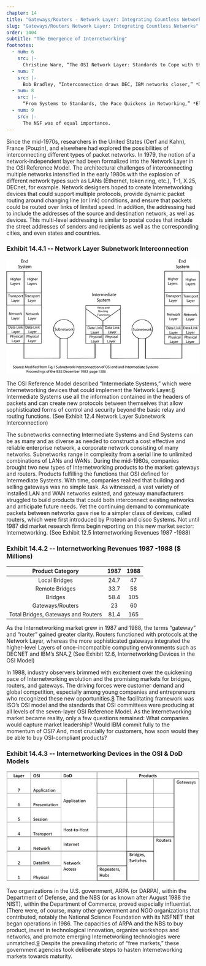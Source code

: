 ```yaml
---
chapter: 14
title: "Gateways/Routers - Network Layer: Integrating Countless Networks"
slug: "Gateways/Routers Network Layer: Integrating Countless Networks"
order: 1404
subtitle: "The Emergence of Internetworking"
footnotes:
  - num: 6
    src: |-
      Christine Ware, “The OSI Network Layer: Standards to Cope with the Real World,” *Proceedings of the IEEE* Volume 71, December 1983, 1384-1387.
  - num: 7
    src: |-
      Bob Bradley, “Interconnection draws DEC, IBM networks closer,” *Data Communications*, May 1985, 241-248.
  - num: 8
    src: |-
      “From Systems to Standards, the Pace Quickens in Networking,” *Electronics*, April 14 1988. 
  - num: 9
    src: |-
      The NSF was of equal importance.
---
```


Since the mid-1970s, researchers in the United States (Cerf and Kahn), France (Pouzin), and elsewhere had explored the possibilities of interconnecting different types of packet networks. In 1979, the notion of a network-independent layer had been formalized into the Network Layer in the OSI Reference Model. The architectural challenges of interconnecting multiple networks intensified in the early 1980s with the explosion of different network types such as LANs (Ethernet, token ring, etc.), T-1, X.25, DECnet, for example. Network designers hoped to create Internetworking devices that could support multiple protocols, provide dynamic packet routing around changing line (or link) conditions, and ensure that packets could be routed over links of limited speed. In addition, the addressing had to include the addresses of the source and destination network, as well as devices. This multi-level addressing is similar to postal codes that include the street addresses of senders and recipients as well as the corresponding cities, and even states and countries.

### Exhibit 14.4.1 -- Network Layer Subnetwork Interconnection

![diagram of Network Layer Subnetwork Interconnection](/assets/img/ex-14.4.1_network_layer_connection.jpg)

The OSI Reference Model described “Intermediate Systems,” which were Internetworking devices that could implement the Network Layer.<a name="fnloc6" href="#fn6">6</a>  Intermediate Systems use all the information contained in the headers of packets and can create new protocols between themselves that allow sophisticated forms of control and security beyond the basic relay and routing functions. (See Exhibit 12.4 Network Layer Subnetwork Interconnection)

The subnetworks connecting Intermediate Systems and End Systems can be as many and as diverse as needed to construct a cost effective and reliable enterprise network, a corporate network consisting of many networks. Subnetworks range in complexity from a serial line to unlimited combinations of LANs and WANs. During the mid-1980s, companies brought two new types of Internetworking products to the market: gateways and routers. Products fulfilling the functions that OSI defined for Intermediate Systems. With time, companies realized that building and selling gateways was no simple task. As witnessed, a vast variety of installed LAN and WAN networks existed, and gateway manufacturers struggled to build products that could both interconnect existing networks and anticipate future needs. Yet the continuing demand to communicate packets between networks gave rise to a simpler class of devices, called routers, which were first introduced by Proteon and cisco Systems. Not until 1987 did market research firms begin reporting on this new market sector: Internetworking. (See Exhibit 12.5 Internetworking Revenues 1987 -1988)

### Exhibit 14.4.2 -- Internetworking Revenues 1987 -1988 ($ Millions)

**Product Category**|**1987**|**1988**
:-----:|:-----:|:-----:
Local Bridges|24.7|47
Remote Bridges|33.7|58
Bridges|58.4|105
Gateways/Routers|23|60
Total Bridges, Gateways and Routers|81.4|165

As the Internetworking market grew in 1987 and 1988, the terms “gateway” and “router” gained greater clarity. Routers functioned with protocols at the Network Layer, whereas the more sophisticated gateways integrated the higher-level Layers of once-incompatible computing environments such as DECNET and IBM’s SNA.<a name="fnloc7" href="#fn7">7</a>  (See Exhibit 12.6, Internetworking Devices in the OSI Model)

In 1988, industry observers brimmed with excitement over the quickening pace of Internetworking evolution and the promising markets for bridges, routers, and gateways. The driving forces were customer demand and global competition, especially among young companies and entrepreneurs who recognized these new opportunities.<a name="fnloc8" href="#fn8">8</a>  The facilitating framework was ISO’s OSI model and the standards that OSI committees were producing at all levels of the seven-layer OSI Reference Model. As the Internetworking market became reality, only a few questions remained: What companies would capture market leadership? Would IBM commit fully to the momentum of OSI? And, most crucially for customers, how soon would they be able to buy OSI-compliant products?

### Exhibit 14.4.3 -- Internetworking Devices in the OSI & DoD Models

![diagram of Internetworking Devices in the OSI & DoD Models](/assets/img/ex-14.4.3_internetworking_devices.jpg)

Two organizations in the U.S. government, ARPA (or DARPA), within the Department of Defense, and the NBS (or as known after August 1988 the NIST), within the Department of Commerce, proved especially influential. (There were, of course, many other government and NGO organizations that contributed, notably the National Science Foundation with its NSFNET that began operations in 1986. The capacities of ARPA and the NBS to buy product, invest in technological innovation, organize workshops and networks, and promote emerging Internetworking technologies were unmatched.<a name="fnloc9" href="#fn9">9</a>  Despite the prevailing rhetoric of “free markets,” these government agencies took deliberate steps to hasten Internetworking markets towards maturity.
